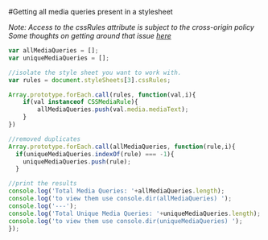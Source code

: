 #Getting all media queries present in a stylesheet 


*Note: Access to the cssRules attribute is subject to the cross-origin policy*  
*Some thoughts on getting around that issue [here](http://stackoverflow.com/questions/3211536/accessing-cross-domain-style-sheet-with-cssrules)* 

```javascript
var allMediaQueries = [];
var uniqueMediaQueries = [];

//isolate the style sheet you want to work with. 
var rules = document.styleSheets[3].cssRules;

Array.prototype.forEach.call(rules, function(val,i){
    if(val instanceof CSSMediaRule){
        allMediaQueries.push(val.media.mediaText);
    }
})

//removed duplicates 
Array.prototype.forEach.call(allMediaQueries, function(rule,i){  
  if(uniqueMediaQueries.indexOf(rule) === -1){
    uniqueMediaQueries.push(rule);
  }

//print the results 
console.log('Total Media Queries: '+allMediaQueries.length);
console.log('to view them use console.dir(allMediaQueries) ');
console.log('---');
console.log('Total Unique Media Queries: '+uniqueMediaQueries.length);
console.log('to view them use console.dir(uniqueMediaQueries) ');
});

```